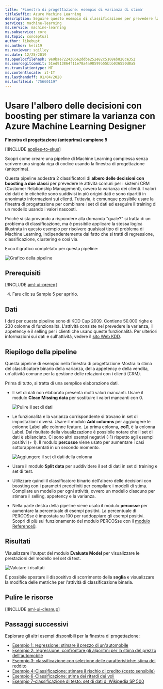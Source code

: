 ```yaml
---
title: 'Finestra di progettazione: esempio di varianza di stima'
titleSuffix: Azure Machine Learning
description: Seguire questo esempio di classificazione per prevedere la varianza con Azure Machine Learning Designer & alberi delle decisioni con boosting.
services: machine-learning
ms.service: machine-learning
ms.subservice: core
ms.topic: conceptual
author: likebupt
ms.author: keli19
ms.reviewer: sgilley
ms.date: 12/25/2019
ms.openlocfilehash: 9e0bae722430662ddbe252e82c5108eb820ce352
ms.sourcegitcommit: 51ed913864f11e78a4a98599b55bbb036550d8a5
ms.translationtype: MT
ms.contentlocale: it-IT
ms.lasthandoff: 01/04/2020
ms.locfileid: "75660119"
---
```

# <a name="use-boosted-decision-tree-to-predict-churn-with-azure-machine-learning-designer"></a>Usare l'albero delle decisioni con boosting per stimare la varianza con Azure Machine Learning Designer

**Finestra di progettazione (anteprima) campione 5**

[!INCLUDE [applies-to-skus](../../includes/aml-applies-to-enterprise-sku.md)]

Scopri come creare una pipeline di Machine Learning complessa senza scrivere una singola riga di codice usando la finestra di progettazione (anteprima).

Questa pipeline addestra 2 classificatori di **albero delle decisioni con boosting a due classi** per prevedere le attività comuni per i sistemi CRM (Customer Relationship Management), ovvero la varianza dei clienti. I valori dei dati e le etichette sono suddivisi in più origini dati e sono ripartiti in anonimato informazioni sui clienti. Tuttavia, è comunque possibile usare la finestra di progettazione per combinare i set di dati ed eseguire il training di un modello usando i valori nascosti.

Poiché si sta provando a rispondere alla domanda "quale?" si tratta di un problema di classificazione, ma è possibile applicare la stessa logica illustrata in questo esempio per risolvere qualsiasi tipo di problema di Machine Learning, indipendentemente dal fatto che si tratti di regressione, classificazione, clustering e così via.

Ecco il grafico completato per questa pipeline:

![Grafico della pipeline](./media/how-to-designer-sample-classification-churn/pipeline-graph.png)

## <a name="prerequisites"></a>Prerequisiti

[!INCLUDE [aml-ui-prereq](../../includes/aml-ui-prereq.md)]

4. Fare clic su Sample 5 per aprirlo. 

## <a name="data"></a>Dati

I dati per questa pipeline sono di KDD Cup 2009. Contiene 50.000 righe e 230 colonne di funzionalità. L'attività consiste nel prevedere la varianza, il appetency e il selling per i clienti che usano queste funzionalità. Per ulteriori informazioni sui dati e sull'attività, vedere il [sito Web KDD](https://www.kdd.org/kdd-cup/view/kdd-cup-2009).

## <a name="pipeline-summary"></a>Riepilogo della pipeline

Questa pipeline di esempio nella finestra di progettazione Mostra la stima del classificatore binario della varianza, della appetency e della vendita, un'attività comune per la gestione delle relazioni con i clienti (CRM).

Prima di tutto, si tratta di una semplice elaborazione dati.

- Il set di dati non elaborato presenta molti valori mancanti. Usare il modulo **Clean Missing data** per sostituire i valori mancanti con 0.

    ![Pulire il set di dati](media/how-to-designer-sample-classification-churn/sample5-dataset-1225.png)

- Le funzionalità e la varianza corrispondente si trovano in set di impostazioni diversi. Usare il modulo **Add columns** per aggiungere le colonne Label alle colonne feature. La prima colonna, **col1**, è la colonna Label. Dal risultato della visualizzazione è possibile notare che il set di dati è sbilanciato. Ci sono altri esempi negativi (-1) rispetto agli esempi positivi (+ 1). Il modulo **percosse** viene usato per aumentare i casi sottorappresentati in un secondo momento.

    ![Aggiungere il set di dati della colonna](./media/how-to-designer-sample-classification-churn/sample5-addcol-1225.png)



- Usare il modulo **Split data** per suddividere il set di dati in set di training e set di test.

- Utilizzare quindi il classificatore binario dell'albero delle decisioni con boosting con i parametri predefiniti per compilare i modelli di stima. Compilare un modello per ogni attività, ovvero un modello ciascuno per stimare il selling, appetency e la varianza.

- Nella parte destra della pipeline viene usato il modulo **percosse** per aumentare la percentuale di esempi positivi. La percentuale di PERCOSse è impostata su 100 per raddoppiare gli esempi positivi. Scopri di più sul funzionamento del modulo PERCOSse con il [modulo Reference0](algorithm-module-reference/smote.md).

## <a name="results"></a>Risultati

Visualizzare l'output del modulo **Evaluate Model** per visualizzare le prestazioni del modello nel set di test. 

![Valutare i risultati](./media/how-to-designer-sample-classification-churn/sample5-evaluate-1225.png)

 È possibile spostare il dispositivo di scorrimento della **soglia** e visualizzare la modifica delle metriche per l'attività di classificazione binaria. 

## <a name="clean-up-resources"></a>Pulire le risorse

[!INCLUDE [aml-ui-cleanup](../../includes/aml-ui-cleanup.md)]

## <a name="next-steps"></a>Passaggi successivi

Esplorare gli altri esempi disponibili per la finestra di progettazione:

- [Esempio 1: regressione: stimare il prezzo di un'automobile](how-to-designer-sample-regression-automobile-price-basic.md)
- [Esempio 2: regressione: confrontare gli algoritmi per la stima del prezzo dell'automobile](how-to-designer-sample-regression-automobile-price-compare-algorithms.md)
- [Esempio 3: classificazione con selezione delle caratteristiche: stima del reddito](how-to-designer-sample-classification-predict-income.md)
- [Esempio 4-Classificazione: stimare il rischio di credito (costo sensibile)](how-to-designer-sample-classification-credit-risk-cost-sensitive.md)
- [Esempio 6-Classificazione: stima dei ritardi dei voli](how-to-designer-sample-classification-flight-delay.md)
- [Esempio 7-classificazione di testo: set di dati di Wikipedia SP 500](how-to-designer-sample-text-classification.md)
